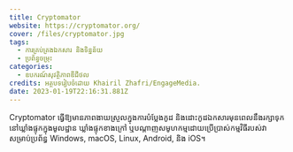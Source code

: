 ```yaml
---
title: Cryptomator
website: https://cryptomator.org/
cover: /files/cryptomator.jpg
tags:
  - ការគ្រប់គ្រងឯកសារ និងទិន្នន័យ
  - ប្រព័ន្ធចម្រុះ
categories:
  - ឧបករណ៍សុវត្ថិភាពឌីជីថល
credits: អត្ថបទរៀបចំដោយ Khairil Zhafri/EngageMedia.
date: 2023-01-19T22:16:31.881Z
---
```

C​ryptomator ធ្វើ​ឱ្យ​មានភាព​ងាយ​ស្រួល​ក្នុង​ការបំប្លែងកូដ និងដោះកូដ​ឯកសារ​មុនពេល​នឹង​រក្សា​ទុក​នៅឃ្លាំងផ្ទុកក្នុងមូលដ្ឋាន​ ឃ្លាំងផ្ទុកខាងក្រៅ ឬ​បណ្តាញសមូហកម្មដោយ​ប្រើប្រាស់​កម្មវិធី​របស់​វា​សម្រាប់ប្រព័ន្ធ Windows, macOS, Linux, Android, និង iOS។
